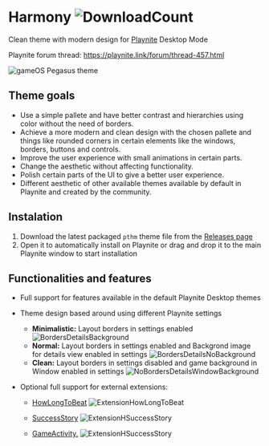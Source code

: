 # Harmony ![DownloadCount](https://img.shields.io/github/downloads/darklinkpower/Harmony/total.svg)
Clean theme with modern design for [Playnite](https://github.com/JosefNemec/Playnite) Desktop Mode

Playnite forum thread: https://playnite.link/forum/thread-457.html

![gameOS Pegasus theme](https://i.imgur.com/ydZkKyA.jpg)

## Theme goals
- Use a simple pallete and have better contrast and hierarchies using color without the need of borders.
- Achieve a more modern and clean design with the chosen pallete and things like rounded corners in certain elements like the windows, borders, buttons and controls.
- Improve the user experience with small animations in certain parts.
- Change the aesthetic without affecting functionality.
- Polish certain parts of the UI to give a better user experience.
- Different aesthetic of other available themes available by default in Playnite and created by the community.

## Instalation 
1. Download the latest packaged `pthm` theme file from the [Releases page](https://github.com/darklinkpower/Harmony/releases)
2. Open it to automatically install on Playnite or drag and drop it to the main Playnite window to start installation

## Functionalities and features
- Full support for features available in the default Playnite Desktop themes
- Theme design based around using different Playnite settings
  - **Minimalistic:** Layout borders in settings enabled
![BordersDetailsBackground](https://i.imgur.com/MIrOQ7j.png)
  - **Normal:** Layout borders in settings enabled and Backgrond image for details view enabled in settings
![BordersDetailsNoBackground](https://i.imgur.com/jjGuS6y.jpeg)
  - **Clean:** Layout borders in settings disabled and game background in Window enabled in settings
![NoBordersDetailsWindowBackground](https://i.imgur.com/D3OgCr0.jpeg)
- Optional full support for external extensions:

  - [HowLongToBeat](https://github.com/Lacro59/playnite-howlongtobeat-plugin)
  ![ExtensionHowLongToBeat](https://i.imgur.com/VtS4Cbb.png)
  
  - [SuccessStory](https://github.com/Lacro59/playnite-successstory-plugin)
  ![ExtensionHSuccessStory](https://i.imgur.com/RuaEtYM.png)
  
  - [GameActivity.](https://github.com/Lacro59/playnite-gameactivity-plugin)
  ![ExtensionHSuccessStory](https://i.imgur.com/SJE1Hzr.png)
  
  
